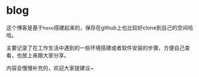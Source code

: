 # blog

这个博客是基于`hexo`搭建起来的，保存在github上也比较好clone到自己的空间哈哈。

主要记录了在工作生活中遇到的一些环境搭建或者软件安装的步骤，方便自己查看，也放上来跟大家分享。

内容会慢慢补充的，欢迎大家提建议~
